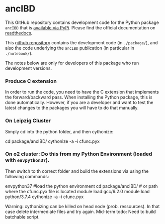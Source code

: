 # ancIBD
This GitHub repository contains development code for the Python package `ancIBD` that is [available via PyPi](https://pypi.org/project/ancIBD/). Please find the official documentation on [readthedocs](https://ancibd.readthedocs.io). 

This [github repository](https://github.com/hringbauer/ancIBD) contains the development code (in `./package/`), and also the code underlying the `ancIBD` publication (in particular in `./notebook/`).

The notes below are only for developers of this package who run development versions.

### Produce C extension
In order to run the code, you need to have the C extension that implements the forward/backward pass. When installing the Python package, this is done automatically. However, if you are a developer and want to test the latest changes to the packages you will have to do that manually.

### On Leipzig Cluster
Simply cd into the python folder, and then cythonize:

cd package/ancIBD/
cythonize -a -i cfunc.pyx

### On o2 cluster: Do this from my Python Environment (loaded with `envpython37`). 
Then switch to th correct folder and build the extensions via using the following commands:

envpython37  #load the python environment
cd package/ancIBD/  # or path where the cfunc.pyx file is located
module load gcc/6.2.0
module load python/3.7.4
cythonize -a -i cfunc.pyx

Warning: cythonizing can be killed on head node (prob. ressources). In that case delete intermediate files and try again. Mid-term todo: Need to build batchable script.



